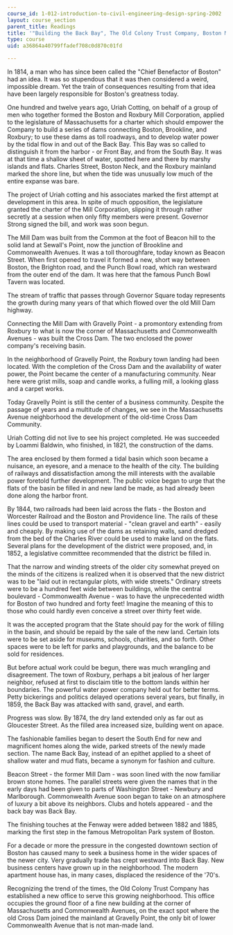```yaml
---
course_id: 1-012-introduction-to-civil-engineering-design-spring-2002
layout: course_section
parent_title: Readings
title: '"Building the Back Bay", The Old Colony Trust Company, Boston MA, 1926'
type: course
uid: a36864a40799ffadef708c0d870c01fd

---
```


In 1814, a man who has since been called the "Chief Benefactor of Boston" had an idea. It was so stupendous that it was then considered a weird, impossible dream. Yet the train of consequences resulting from that idea have been largely responsible for Boston's greatness today.

One hundred and twelve years ago, Uriah Cotting, on behalf of a group of men who together formed the Boston and Roxbury Mill Corporation, applied to the legislature of Massachusetts for a charter which should empower the Company to build a series of dams connecting Boston, Brookline, and Roxbury; to use these dams as toll roadways, and to develop water power by the tidal flow in and out of the Back Bay. This Bay was so called to distinguish it from the harbor - or Front Bay, and from the South Bay. It was at that time a shallow sheet of water, spotted here and there by marshy islands and flats. Charles Street, Boston Neck, and the Roxbury mainland marked the shore line, but when the tide was unusually low much of the entire expanse was bare.

The project of Uriah cotting and his associates marked the first attempt at development in this area. In spite of much opposition, the legislature granted the charter of the Mill Corporation, slipping it through rather secretly at a session when only fifty members were present. Governor Strong signed the bill, and work was soon begun.

The Mill Dam was built from the Common at the foot of Beacon hill to the solid land at Sewall's Point, now the junction of Brookline and Commonwealth Avenues. It was a toll thoroughfare, today known as Beacon Street. When first opened to travel it formed a new, short way between Boston, the Brighton road, and the Punch Bowl road, which ran westward from the outer end of the dam. It was here that the famous Punch Bowl Tavern was located.

The stream of traffic that passes through Governor Square today represents the growth during many years of that which flowed over the old Mill Dam highway.

Connecting the Mill Dam with Gravelly Point - a promontory extending from Roxbury to what is now the corner of Massachusetts and Commonwealth Avenues - was built the Cross Dam. The two enclosed the power company's receiving basin.

In the neighborhood of Gravelly Point, the Roxbury town landing had been located. With the completion of the Cross Dam and the availability of water power, the Point became the center of a manufacturing community. Near here were grist mills, soap and candle works, a fulling mill, a looking glass and a carpet works.

Today Gravelly Point is still the center of a business community. Despite the passage of years and a multitude of changes, we see in the Massachusetts Avenue neighborhood the development of the old-time Cross Dam Community.

Uriah Cotting did not live to see his project completed. He was succeeded by Loammi Baldwin, who finished, in 1821, the construction of the dams.

The area enclosed by them formed a tidal basin which soon became a nuisance, an eyesore, and a menace to the health of the city. The building of railways and dissatisfaction among the mill interests with the available power foretold further development. The public voice began to urge that the flats of the basin be filled in and new land be made, as had already been done along the harbor front.

By 1844, two railroads had been laid across the flats - the Boston and Worcester Railroad and the Boston and Providence line. The rails of these lines could be used to transport material - "clean gravel and earth" - easily and cheaply. By making use of the dams as retaining walls, sand dredged from the bed of the Charles River could be used to make land on the flats. Several plans for the development of the district were proposed, and, in 1852, a legislative committee recommended that the district be filled in.

That the narrow and winding streets of the older city somewhat preyed on the minds of the citizens is realized when it is observed that the new district was to be "laid out in rectangular plots, with wide streets." Ordinary streets were to be a hundred feet wide between buildings, while the central boulevard - Commonwealth Avenue - was to have the unprecedented width for Boston of two hundred and forty feet! Imagine the meaning of this to those who could hardly even conceive a street over thirty feet wide.

It was the accepted program that the State should pay for the work of filling in the basin, and should be repaid by the sale of the new land. Certain lots were to be set aside for museums, schools, charities, and so forth. Other spaces were to be left for parks and playgrounds, and the balance to be sold for residences.

But before actual work could be begun, there was much wrangling and disagreement. The town of Roxbury, perhaps a bit jealous of her larger neighbor, refused at first to disclaim title to the bottom lands within her boundaries. The powerful water power company held out for better terms. Petty bickerings and politics delayed operations several years, but finally, in 1859, the Back Bay was attacked with sand, gravel, and earth.

Progress was slow. By 1874, the dry land extended only as far out as Gloucester Street. As the filled area increased size, building went on apace.

The fashionable families began to desert the South End for new and magnificent homes along the wide, parked streets of the newly made section. The name Back Bay, instead of an epithet applied to a sheet of shallow water and mud flats, became a synonym for fashion and culture.

Beacon Street - the former Mill Dam - was soon lined with the now familiar brown stone homes. The parallel streets were given the names that in the early days had been given to parts of Washington Street - Newbury and Marlborough. Commonwealth Avenue soon began to take on an atmosphere of luxury a bit above its neighbors. Clubs and hotels appeared - and the back bay was Back Bay.

The finishing touches at the Fenway were added between 1882 and 1885, marking the first step in the famous Metropolitan Park system of Boston.

For a decade or more the pressure in the congested downtown section of Boston has caused many to seek a business home in the wider spaces of the newer city. Very gradually trade has crept westward into Back Bay. New business centers have grown up in the neighborhood. The modern apartment house has, in many cases, displaced the residence of the '70's.

Recognizing the trend of the times, the Old Colony Trust Company has established a new office to serve this growing neighborhood. This office occupies the ground floor of a fine new building at the corner of Massachusetts and Commonwealth Avenues, on the exact spot where the old Cross Dam joined the mainland at Gravelly Point, the only bit of lower Commonwealth Avenue that is not man-made land.